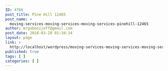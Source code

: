 ```yaml
---
ID: 4766
post_title: Pine Hill 12465
post_name: >
  moving-services-moving-services-moving-services-pinehill-12465
author: mrgabonijeff@gmail.com
post_date: 2018-03-28 01:38:34
layout: page
link: >
  http://localhost/wordpress/moving-services-moving-services-moving-services-pinehill-12465/
published: true
tags: [ ]
categories: [ ]
---
```

